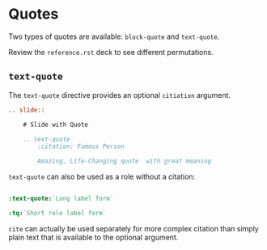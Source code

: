 # Quotes

Two types of quotes are available: `block-quote` and `text-quote`.

Review the `reference.rst` deck to see different permutations.

## `text-quote`

The `text-quote` directive provides an optional `citiation`
argument.

```rst
.. slide::

    # Slide with Quote

    .. text-quote
        :citation: Famous Person

        Amazing, Life-Changing quote  with great meaning
```

`text-quote` can also be used as a role without a citation:

```rst

:text-quote:`Long label form`

:tq:`Short role label form`
```

`cite` can actually be used separately for more complex citation
than simply plain text that is available to the optional argument.